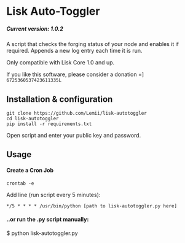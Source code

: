 # Lisk Auto-Toggler
##### Current version: 1.0.2

A script that checks the forging status of your node and enables it if required. Appends a new log entry each time it is run. 

Only compatible with Lisk Core 1.0 and up.

If you like this software, please consider a donation =] `6725360537423611335L`

## Installation & configuration
```
git clone https://github.com/Lemii/lisk-autotoggler
cd lisk-autotoggler
pip install -r requirements.txt
```

Open script and enter your public key and password.

## Usage
#### Create a Cron Job
```
crontab -e
```
Add line (run script every 5 minutes):

```
*/5 * * * * /usr/bin/python [path to lisk-autotoggler.py here]
```

#### ..or run the .py script manually:
$ python lisk-autotoggler.py
